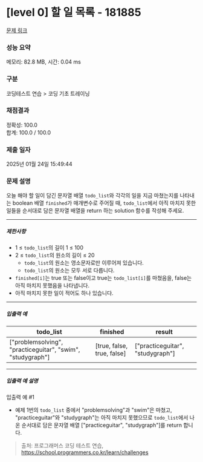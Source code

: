 # [level 0] 할 일 목록 - 181885 

[문제 링크](https://school.programmers.co.kr/learn/courses/30/lessons/181885) 

### 성능 요약

메모리: 82.8 MB, 시간: 0.04 ms

### 구분

코딩테스트 연습 > 코딩 기초 트레이닝

### 채점결과

정확성: 100.0<br/>합계: 100.0 / 100.0

### 제출 일자

2025년 01월 24일 15:49:44

### 문제 설명

<p style="user-select: auto !important;">오늘 해야 할 일이 담긴 문자열 배열 <code style="user-select: auto !important;">todo_list</code>와 각각의 일을 지금 마쳤는지를 나타내는 boolean 배열 <code style="user-select: auto !important;">finished</code>가 매개변수로 주어질 때, <code style="user-select: auto !important;">todo_list</code>에서 아직 마치지 못한 일들을 순서대로 담은 문자열 배열을 return 하는 solution 함수를 작성해 주세요.</p>

<hr style="user-select: auto !important;">

<h5 style="user-select: auto !important;">제한사항</h5>

<ul style="user-select: auto !important;">
<li style="user-select: auto !important;">1 ≤ <code style="user-select: auto !important;">todo_list</code>의 길이 1 ≤ 100</li>
<li style="user-select: auto !important;">2 ≤ <code style="user-select: auto !important;">todo_list</code>의 원소의 길이 ≤ 20

<ul style="user-select: auto !important;">
<li style="user-select: auto !important;"><code style="user-select: auto !important;">todo_list</code>의 원소는 영소문자로만 이루어져 있습니다.</li>
<li style="user-select: auto !important;"><code style="user-select: auto !important;">todo_list</code>의 원소는 모두 서로 다릅니다.</li>
</ul></li>
<li style="user-select: auto !important;"><code style="user-select: auto !important;">finished[i]</code>는 true 또는 false이고 true는 <code style="user-select: auto !important;">todo_list[i]</code>를 마쳤음을, false는 아직 마치지 못했음을 나타냅니다.</li>
<li style="user-select: auto !important;">아직 마치지 못한 일이 적어도 하나 있습니다.</li>
</ul>

<hr style="user-select: auto !important;">

<h5 style="user-select: auto !important;">입출력 예</h5>
<table class="table" style="user-select: auto !important;">
        <thead style="user-select: auto !important;"><tr style="user-select: auto !important;">
<th style="user-select: auto !important;">todo_list</th>
<th style="user-select: auto !important;">finished</th>
<th style="user-select: auto !important;">result</th>
</tr>
</thead>
        <tbody style="user-select: auto !important;"><tr style="user-select: auto !important;">
<td style="user-select: auto !important;">["problemsolving", "practiceguitar", "swim", "studygraph"]</td>
<td style="user-select: auto !important;">[true, false, true, false]</td>
<td style="user-select: auto !important;">["practiceguitar", "studygraph"]</td>
</tr>
</tbody>
      </table>
<hr style="user-select: auto !important;">

<h5 style="user-select: auto !important;">입출력 예 설명</h5>

<p style="user-select: auto !important;">입출력 예 #1</p>

<ul style="user-select: auto !important;">
<li style="user-select: auto !important;">예제 1번의 <code style="user-select: auto !important;">todo_list</code> 중에서 "problemsolving"과 "swim"은 마쳤고, "practiceguitar"와 "studygraph"는 아직 마치지 못했으므로 <code style="user-select: auto !important;">todo_list</code>에서 나온 순서대로 담은 문자열 배열 ["practiceguitar", "studygraph"]를 return 합니다.</li>
</ul>


> 출처: 프로그래머스 코딩 테스트 연습, https://school.programmers.co.kr/learn/challenges